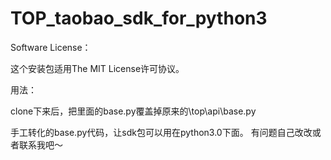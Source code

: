 TOP_taobao_sdk_for_python3
==========================
Software License：

这个安装包适用The MIT License许可协议。


用法：

clone下来后，把里面的base.py覆盖掉原来的\top\api\base.py

手工转化的base.py代码，让sdk包可以用在python3.0下面。
有问题自己改改或者联系我吧～